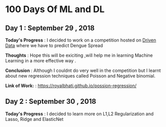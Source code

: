 # 100 Days Of ML and DL 

## Day 1 : September 29 , 2018
 
**Today's Progress** : I decided to work on a competition hosted on [Driven Data](https://www.drivendata.org/competitions/44/dengai-predicting-disease-spread/) where we have to predict Dengue Spread 

**Thoughts** : Hope this will be exiciting ,will help me in learning Machine Learning in a more effective way .

**Conclusion** : Although I couldnt do very well in the competition but I learnt about new regression techniques called Poisson
              and Negative binomial.

**Link of Work:** : https://royalbhati.github.io/possion-regression/


## Day 2 : September 30 , 2018

**Today's Progress** : I decided to learn more on L1,L2 Regularization and Lasso, Ridge and ElasticNet


